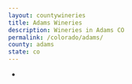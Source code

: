 ```yaml
---
layout: countywineries
title: Adams Wineries
description: Wineries in Adams CO
permalink: /colorado/adams/
county: adams
state: co
---
```

-
